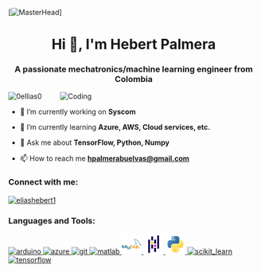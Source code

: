 [![MasterHead](https://thumbs.dreamstime.com/b/cogs-gears-industrial-global-business-background-background-integration-binary-technology-banner-background-vector-illustration-180798145.jpg)]

<h1 align="center">Hi 👋, I'm Hebert Palmera</h1>
<h3 align="center">A passionate mechatronics/machine learning engineer from Colombia</h3>

<img align="right" alt="Coding" width="400" src="https://miro.medium.com/max/1400/1*n3TBO5i8hrYAujlhiHoE_w.gif">


<p align="left"> <img src="https://komarev.com/ghpvc/?username=0ellias0&label=Profile%20views&color=0e75b6&style=flat" alt="0ellias0" /> </p>

- 🔭 I’m currently working on **Syscom**

- 🌱 I’m currently learning **Azure, AWS, Cloud services, etc.**

- 💬 Ask me about **TensorFlow, Python, Numpy**

- 📫 How to reach me **hpalmerabuelvas@gmail.com**

<h3 align="left">Connect with me:</h3>
<p align="left">
<a href="https://instagram.com/eliashebert1" target="blank"><img align="center" src="https://raw.githubusercontent.com/rahuldkjain/github-profile-readme-generator/master/src/images/icons/Social/instagram.svg" alt="eliashebert1" height="30" width="40" /></a>
</p>

<h3 align="left">Languages and Tools:</h3>
<p align="left"> <a href="https://www.arduino.cc/" target="_blank" rel="noreferrer"> <img src="https://cdn.worldvectorlogo.com/logos/arduino-1.svg" alt="arduino" width="40" height="40"/> </a> <a href="https://azure.microsoft.com/en-in/" target="_blank" rel="noreferrer"> <img src="https://www.vectorlogo.zone/logos/microsoft_azure/microsoft_azure-icon.svg" alt="azure" width="40" height="40"/> </a> <a href="https://git-scm.com/" target="_blank" rel="noreferrer"> <img src="https://www.vectorlogo.zone/logos/git-scm/git-scm-icon.svg" alt="git" width="40" height="40"/> </a> <a href="https://www.mathworks.com/" target="_blank" rel="noreferrer"> <img src="https://upload.wikimedia.org/wikipedia/commons/2/21/Matlab_Logo.png" alt="matlab" width="40" height="40"/> </a> <a href="https://www.mysql.com/" target="_blank" rel="noreferrer"> <img src="https://raw.githubusercontent.com/devicons/devicon/master/icons/mysql/mysql-original-wordmark.svg" alt="mysql" width="40" height="40"/> </a> <a href="https://pandas.pydata.org/" target="_blank" rel="noreferrer"> <img src="https://raw.githubusercontent.com/devicons/devicon/2ae2a900d2f041da66e950e4d48052658d850630/icons/pandas/pandas-original.svg" alt="pandas" width="40" height="40"/> </a> <a href="https://www.python.org" target="_blank" rel="noreferrer"> <img src="https://raw.githubusercontent.com/devicons/devicon/master/icons/python/python-original.svg" alt="python" width="40" height="40"/> </a> <a href="https://scikit-learn.org/" target="_blank" rel="noreferrer"> <img src="https://upload.wikimedia.org/wikipedia/commons/0/05/Scikit_learn_logo_small.svg" alt="scikit_learn" width="40" height="40"/> </a> <a href="https://www.tensorflow.org" target="_blank" rel="noreferrer"> <img src="https://www.vectorlogo.zone/logos/tensorflow/tensorflow-icon.svg" alt="tensorflow" width="40" height="40"/> </a> </p>

